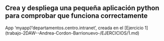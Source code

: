 <h2>Crea y despliega una pequeña aplicación python para comprobar que funciona correctamente</h2>
App ‘myapp’/’departamentos.centro.intranet’, creada en el [Ejercicio 1](trabajo-2DAW--Andrea-Cordon-Barrionuevo-/EJERCICIOS/1.md)
